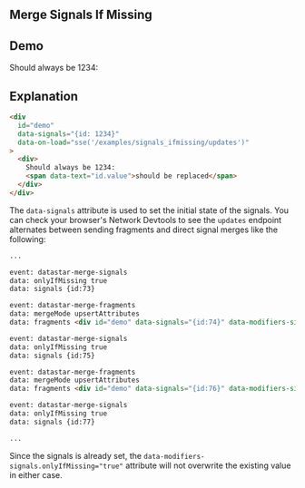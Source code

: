 ## Merge Signals If Missing

## Demo

<div
  data-on-load="sse('/examples/signals_ifmissing/updates')"
>
  <div>
    Should always be 1234:
    <span id="placeholder"></span>
  </div>
</div>

## Explanation

```html
<div
  id="demo"
  data-signals="{id: 1234}"
  data-on-load="sse('/examples/signals_ifmissing/updates')"
>
  <div>
    Should always be 1234:
    <span data-text="id.value">should be replaced</span>
  </div>
</div>
```

The `data-signals` attribute is used to set the initial state of the signals. You can check your browser's Network Devtools to see the `updates` endpoint alternates between sending fragments and direct signal merges like the following:

```md
...

event: datastar-merge-signals
data: onlyIfMissing true
data: signals {id:73}

event: datastar-merge-fragments
data: mergeMode upsertAttributes
data: fragments <div id="demo" data-signals="{id:74}" data-modifiers-signals.onlyIfMissing="true"></div>

event: datastar-merge-signals
data: onlyIfMissing true
data: signals {id:75}

event: datastar-merge-fragments
data: mergeMode upsertAttributes
data: fragments <div id="demo" data-signals="{id:76}" data-modifiers-signals.onlyIfMissing="true"></div>

event: datastar-merge-signals
data: onlyIfMissing true
data: signals {id:77}

...
```

Since the signals is already set, the `data-modifiers-signals.onlyIfMissing="true"` attribute will not overwrite the existing value in either case.
